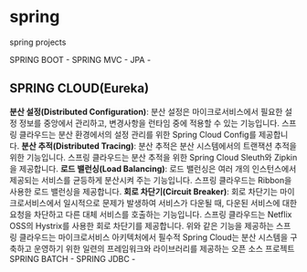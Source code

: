 # spring
spring projects

SPRING BOOT - 
SPRING MVC - 
JPA -

## SPRING CLOUD(Eureka) 
**분산 설정(Distributed Configuration)**: 분산 설정은 마이크로서비스에서 필요한 설정 정보를 중앙에서 관리하고, 변경사항을 런타임 중에 적용할 수 있는 기능입니다. 스프링 클라우드는 분산 환경에서의 설정 관리를 위한 Spring Cloud Config를 제공합니다.
**분산 추적(Distributed Tracing)**: 분산 추적은 분산 시스템에서의 트랜잭션 추적을 위한 기능입니다. 스프링 클라우드는 분산 추적을 위한 Spring Cloud Sleuth와 Zipkin을 제공합니다.
**로드 밸런싱(Load Balancing)**: 로드 밸런싱은 여러 개의 인스턴스에서 제공되는 서비스를 균등하게 분산시켜 주는 기능입니다. 스프링 클라우드는 Ribbon을 사용한 로드 밸런싱을 제공합니다.
**회로 차단기(Circuit Breaker)**: 회로 차단기는 마이크로서비스에서 일시적으로 문제가 발생하여 서비스가 다운될 때, 다운된 서비스에 대한 요청을 차단하고 다른 대체 서비스를 호출하는 기능입니다. 스프링 클라우드는 Netflix OSS의 Hystrix를 사용한 회로 차단기를 제공합니다.
위와 같은 기능을 제공하는 스프링 클라우드는 마이크로서비스 아키텍처에서 필수적 Spring Cloud는 분산 시스템을 구축하고 운영하기 위한 일련의 프레임워크와 라이브러리를 제공하는 오픈 소스 프로젝트
SPRING BATCH - 
SPRING JDBC -

